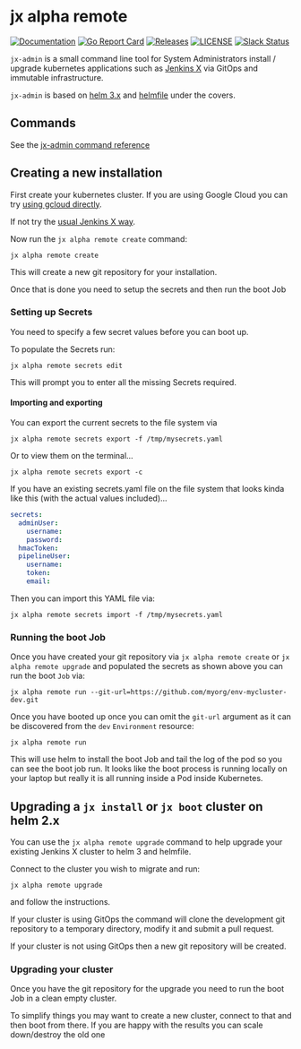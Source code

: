 # jx alpha remote

[![Documentation](https://godoc.org/github.com/jenkins-x/jx-admin?status.svg)](https://pkg.go.dev/mod/github.com/jenkins-x/jx-admin)
[![Go Report Card](https://goreportcard.com/badge/github.com/jenkins-x/jx-admin)](https://goreportcard.com/report/github.com/jenkins-x/jx-admin)
[![Releases](https://img.shields.io/github/release-pre/jenkins-x-labs/helmboot.svg)](https://github.com/jenkins-x/jx-admin/releases)
[![LICENSE](https://img.shields.io/github/license/jenkins-x-labs/helmboot.svg)](https://github.com/jenkins-x/jx-admin/blob/master/LICENSE)
[![Slack Status](https://img.shields.io/badge/slack-join_chat-white.svg?logo=slack&style=social)](https://slack.k8s.io/)

`jx-admin` is a small command line tool for System Administrators install / upgrade kubernetes applications such as [Jenkins X](https://jenkins-x.io/) via GitOps and immutable infrastructure.

`jx-admin`  is based on [helm 3.x](https://helm.sh/) and [helmfile](https://github.com/roboll/helmfile) under the covers.

## Commands

See the [jx-admin command reference](https://github.com/jenkins-x/jx-promote/blob/master/docs/cmd/jx-admin.md)

## Creating a new installation

First create your kubernetes cluster. If you are using Google Cloud you can try [using gcloud directly](https://github.com/jenkins-x-labs/jenkins-x-installer#prerequisits). 
 
If not try the [usual Jenkins X way](https://jenkins-x.io/docs/getting-started/setup/create-cluster/).

Now run the `jx alpha remote create` command:

``` 
jx alpha remote create
```

This will create a new git repository for your installation.

Once that is done you need to setup the secrets and then run the boot Job

### Setting up Secrets

You need to specify a few secret values before you can boot up. 

To populate the Secrets run:


```
jx alpha remote secrets edit
```                  

This will prompt you to enter all the missing Secrets required.


#### Importing and exporting

You can export the current secrets to the file system via

```
jx alpha remote secrets export -f /tmp/mysecrets.yaml
```                  

Or to view them on the terminal...

```
jx alpha remote secrets export -c
```                  

If you have an existing secrets.yaml file on the file system that looks kinda like this (with the actual values included)...

```yaml
secrets:
  adminUser:
    username: 
    password: 
  hmacToken: 
  pipelineUser:
    username: 
    token: 
    email:  
```

Then you can import this YAML file via:

```
jx alpha remote secrets import -f /tmp/mysecrets.yaml
```                  

### Running the boot Job

Once you have created your git repository via `jx alpha remote create` or `jx alpha remote upgrade` and populated the secrets as shown above you can run the boot `Job` via:

```
jx alpha remote run --git-url=https://github.com/myorg/env-mycluster-dev.git
```

Once you have booted up once you can omit the `git-url` argument as it can be discovered from the `dev` `Environment` resource:

```
jx alpha remote run
```

This will use helm to install the boot Job and tail the log of the pod so you can see the boot job run. It looks like the boot process is running locally on your laptop but really it is all running inside a Pod inside Kubernetes.

## Upgrading a `jx install` or `jx boot` cluster on helm 2.x

You can use the `jx alpha remote upgrade` command to help upgrade your existing Jenkins X cluster to helm 3 and helmfile.

Connect to the cluster you wish to migrate and run:

``` 
jx alpha remote upgrade
```

and follow the instructions.

If your cluster is using GitOps the command will clone the development git repository to a temporary directory, modify it and submit a pull request.

If your cluster is not using GitOps then a new git repository will be created.

### Upgrading your cluster

Once you have the git repository for the upgrade you need to run the boot Job in a clean empty cluster.

To simplify things you may want to create a new cluster, connect to that and then boot from there. If you are happy with the results you can scale down/destroy the old one
  
